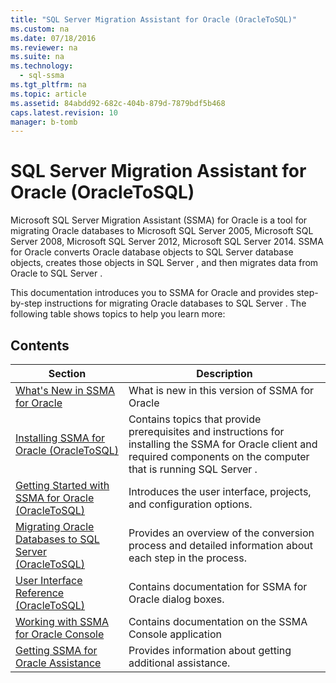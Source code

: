 ```yaml
---
title: "SQL Server Migration Assistant for Oracle (OracleToSQL)"
ms.custom: na
ms.date: 07/18/2016
ms.reviewer: na
ms.suite: na
ms.technology: 
  - sql-ssma
ms.tgt_pltfrm: na
ms.topic: article
ms.assetid: 84abdd92-682c-404b-879d-7879bdf5b468
caps.latest.revision: 10
manager: b-tomb
---
```

# SQL Server Migration Assistant for Oracle (OracleToSQL)
 Microsoft   SQL Server  Migration Assistant (SSMA) for Oracle is a tool for migrating Oracle databases to  Microsoft  SQL Server  2005,  Microsoft  SQL Server  2008,  Microsoft  SQL Server  2012,  Microsoft  SQL Server  2014. SSMA for Oracle converts Oracle database objects to  SQL Server  database objects, creates those objects in  SQL Server , and then migrates data from Oracle to  SQL Server .  
  
This documentation introduces you to SSMA for Oracle and provides step-by-step instructions for migrating Oracle databases to  SQL Server . The following table shows topics to help you learn more:  
  
## Contents  
  
|Section|Description|  
|-----------|---------------|  
|[What's New in SSMA  for Oracle](assetId:///f305ebb6-7393-4a43-abb3-6332b739d690)|What is new in this version of SSMA for Oracle|  
|[Installing SSMA  for Oracle &#40;OracleToSQL&#41;](../content/Installing-SSMA--for-Oracle--OracleToSQL-.md)|Contains topics that provide prerequisites and instructions for installing the SSMA for Oracle client and required components on the computer that is running  SQL Server .|  
|[Getting Started with SSMA for Oracle &#40;OracleToSQL&#41;](../content/Getting-Started-with-SSMA-for-Oracle--OracleToSQL-.md)|Introduces the user interface, projects, and configuration options.|  
|[Migrating Oracle Databases to SQL Server &#40;OracleToSQL&#41;](../content/Migrating-Oracle-Databases-to-SQL-Server--OracleToSQL-.md)|Provides an overview of the conversion process and detailed information about each step in the process.|  
|[User Interface Reference &#40;OracleToSQL&#41;](../content/User-Interface-Reference--OracleToSQL-.md)|Contains documentation for SSMA for Oracle dialog boxes.|  
|[Working with SSMA for Oracle Console](assetId:///4e47bb04-cf9b-41a0-923e-bdab9ba0c51d)|Contains documentation on the SSMA Console application|  
|[Getting SSMA for Oracle Assistance](http://go.microsoft.com/fwlink/?LinkID=708538&clcid=0x409)|Provides information about getting additional assistance.|  
  
